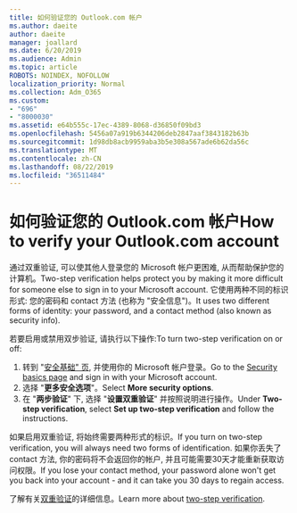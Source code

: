 ```yaml
---
title: 如何验证您的 Outlook.com 帐户
ms.author: daeite
author: daeite
manager: joallard
ms.date: 6/20/2019
ms.audience: Admin
ms.topic: article
ROBOTS: NOINDEX, NOFOLLOW
localization_priority: Normal
ms.collection: Adm_O365
ms.custom:
- "696"
- "8000030"
ms.assetid: e64b555c-17ec-4389-8068-d36850f09bd3
ms.openlocfilehash: 5456a07a919b6344206deb2847aaf3843182b63b
ms.sourcegitcommit: 1d98db8acb9959aba3b5e308a567ade6b62da56c
ms.translationtype: MT
ms.contentlocale: zh-CN
ms.lasthandoff: 08/22/2019
ms.locfileid: "36511484"
---
```

# <a name="how-to-verify-your-outlookcom-account"></a><span data-ttu-id="43d2e-102">如何验证您的 Outlook.com 帐户</span><span class="sxs-lookup"><span data-stu-id="43d2e-102">How to verify your Outlook.com account</span></span>

<span data-ttu-id="43d2e-103">通过双重验证, 可以使其他人登录您的 Microsoft 帐户更困难, 从而帮助保护您的计算机。</span><span class="sxs-lookup"><span data-stu-id="43d2e-103">Two-step verification helps protect you by making it more difficult for someone else to sign in to your Microsoft account.</span></span> <span data-ttu-id="43d2e-104">它使用两种不同的标识形式: 您的密码和 contact 方法 (也称为 "安全信息")。</span><span class="sxs-lookup"><span data-stu-id="43d2e-104">It uses two different forms of identity: your password, and a contact method (also known as security info).</span></span>
  
<span data-ttu-id="43d2e-105">若要启用或禁用双步验证, 请执行以下操作:</span><span class="sxs-lookup"><span data-stu-id="43d2e-105">To turn two-step verification on or off:</span></span>
  
1. <span data-ttu-id="43d2e-106">转到 "[安全基础" 页](https://go.microsoft.com/fwlink/?linkid=842325), 并使用你的 Microsoft 帐户登录。</span><span class="sxs-lookup"><span data-stu-id="43d2e-106">Go to the [Security basics page](https://go.microsoft.com/fwlink/?linkid=842325) and sign in with your Microsoft account.</span></span>
2. <span data-ttu-id="43d2e-107">选择 "**更多安全选项**"。</span><span class="sxs-lookup"><span data-stu-id="43d2e-107">Select **More security options**.</span></span>
3. <span data-ttu-id="43d2e-108">在 "**两步验证**" 下, 选择 "**设置双重验证**" 并按照说明进行操作。</span><span class="sxs-lookup"><span data-stu-id="43d2e-108">Under **Two-step verification**, select **Set up two-step verification** and follow the instructions.</span></span>

<span data-ttu-id="43d2e-109">如果启用双重验证, 将始终需要两种形式的标识。</span><span class="sxs-lookup"><span data-stu-id="43d2e-109">If you turn on two-step verification, you will always need two forms of identification.</span></span> <span data-ttu-id="43d2e-110">如果你丢失了 contact 方法, 你的密码将不会返回你的帐户, 并且可能需要30天才能重新获取访问权限。</span><span class="sxs-lookup"><span data-stu-id="43d2e-110">If you lose your contact method, your password alone won't get you back into your account - and it can take you 30 days to regain access.</span></span>
  
<span data-ttu-id="43d2e-111">了解有关[双重验证](https://go.microsoft.com/fwlink/?linkid=872270)的详细信息。</span><span class="sxs-lookup"><span data-stu-id="43d2e-111">Learn more about [two-step verification](https://go.microsoft.com/fwlink/?linkid=872270).</span></span>
  